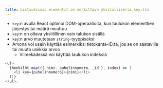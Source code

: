 ```yaml
---
title: Listauksissa elementit on merkittävä yksilöllisellä key:llä
---
```


* `key`:n avulla React optimoi DOM-operaatioita, kun taulukon elementtien järjestys tai määrä muuttuu
* `key`:n on oltava yksilöllinen vain talukon sisällä
* `key`:n arvo muutetaan `string`-tyyppiseksi
* Arvona voi usein käyttää esimerkiksi tietokanta-ID:tä, jos se on saatavilla tai muuta uniikkia arvoa
  * Viimekädessä voi käyttää taulukon indeksiä
```js
<ul>
  {henkilöt.map(({ nimi, puhelinnumero, _id }, index) => (
    <li key={puhelinnumero}>{nimi}</li>
  ))}
</ul>;
```
